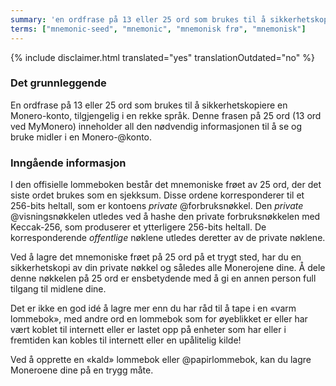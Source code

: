 ```yaml
---
summary: 'en ordfrase på 13 eller 25 ord som brukes til å sikkerhetskopiere en Monero-konto, tilgjengelig i en rekke språk'
terms: ["mnemonic-seed", "mnemonic", "mnemonisk frø", "mnemonisk"]
---
```


{% include disclaimer.html translated="yes" translationOutdated="no" %}

### Det grunnleggende

En ordfrase på 13 eller 25 ord som brukes til å sikkerhetskopiere en
Monero-konto, tilgjengelig i en rekke språk. Denne frasen på 25 ord (13 ord
ved MyMonero) inneholder all den nødvendig informasjonen til å se og bruke
midler i en Monero-@konto.

### Inngående informasjon

I den offisielle lommeboken består det mnemoniske frøet av 25 ord, der det
siste ordet brukes som en sjekksum. Disse ordene korresponderer til et
256-bits heltall, som er kontoens *private* @forbruksnøkkel. Den *private*
@visningsnøkkelen utledes ved å hashe den private forbruksnøkkelen med
Keccak-256, som produserer et ytterligere 256-bits heltall. De
korresponderende *offentlige* nøklene utledes deretter av de private
nøklene.

Ved å lagre det mnemoniske frøet på 25 ord på et trygt sted, har du en
sikkerhetskopi av din private nøkkel og således alle Monerojene dine. Å dele
denne nøkkelen på 25 ord er ensbetydende med å gi en annen person full
tilgang til midlene dine.

Det er ikke en god idé å lagre mer enn du har råd til å tape i en «varm
lommebok», med andre ord en lommebok som for øyeblikket er eller har vært
koblet til internett eller er lastet opp på enheter som har eller i
fremtiden kan kobles til internett eller en upålitelig kilde!

Ved å opprette en «kald» lommebok eller @papirlommebok, kan du lagre
Moneroene dine på en trygg måte.

